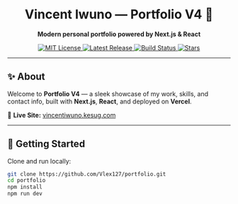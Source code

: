 <h1 align="center">Vincent Iwuno — Portfolio V4 🚀</h1>
<p align="center"><strong>Modern personal portfolio powered by Next.js & React</strong></p>

<p align="center">
  <a href="LICENSE">
    <img src="https://img.shields.io/badge/license-MIT-green" alt="MIT License" />
  </a>
  <a href="https://github.com/vlex127/portfolio/releases">
    <img src="https://img.shields.io/github/v/release/vlex127/portfolio" alt="Latest Release" />
  </a>
  <a href="https://github.com/vlex127/portfolio/actions">
    <img src="https://github.com/vlex127/portfolio/actions/workflows/prettier.yml/badge.svg" alt="Build Status" />
  </a>
  <a href="https://github.com/vlex127/portfolio/stargazers">
    <img src="https://img.shields.io/github/stars/vlex127/portfolio?style=social" alt="Stars" />
  </a>
</p>

---

## ✨ About

Welcome to **Portfolio V4** — a sleek showcase of my work, skills, and contact info, built with **Next.js**, **React**, and deployed on **Vercel**.

🔗 **Live Site:** [vincentiwuno.kesug.com](https://vincentiwuno.kesug.com)

---

## 🚀 Getting Started

Clone and run locally:

```bash
git clone https://github.com/Vlex127/portfolio.git
cd portfolio
npm install
npm run dev
```
